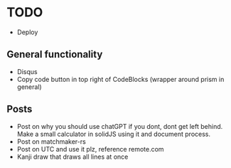 # TODO

* Deploy

## General functionality

* Disqus
* Copy code button in top right of CodeBlocks (wrapper around prism in general)

## Posts

* Post on why you should use chatGPT if you dont, dont get left behind.  Make a small calculator in solidJS using it and document process.
* Post on matchmaker-rs
* Post on UTC and use it plz, reference remote.com
* Kanji draw that draws all lines at once
